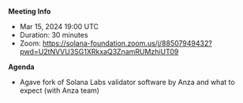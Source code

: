 **Meeting Info**
- Mar 15, 2024 19:00 UTC
- Duration: 30 minutes
- Zoom: https://solana-foundation.zoom.us/j/88507949432?pwd=U2tNVVU3SG1XRkxaQ3ZnamRUMzhiUT09

**Agenda**

- Agave fork of Solana Labs validator software by Anza and what to expect (with Anza team)
 
